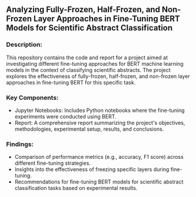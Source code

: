 ## Analyzing Fully-Frozen, Half-Frozen, and Non-Frozen Layer Approaches in Fine-Tuning BERT Models for Scientific Abstract Classification ##

### Description:
This repository contains the code and report for a project aimed at investigating different fine-tuning approaches for BERT machine learning models in the context of classifying scientific abstracts. The project explores the effectiveness of fully-frozen, half-frozen, and non-frozen layer approaches in fine-tuning BERT for this specific task.

### Key Components:
- Jupyter Notebooks: Includes Python notebooks where the fine-tuning experiments were conducted using BERT.
- Report: A comprehensive report summarizing the project's objectives, methodologies, experimental setup, results, and   conclusions.

### Findings:
- Comparison of performance metrics (e.g., accuracy, F1 score) across different fine-tuning strategies.
- Insights into the effectiveness of freezing specific layers during fine-tuning.
- Recommendations for fine-tuning BERT models for scientific abstract classification tasks based on experimental results.

